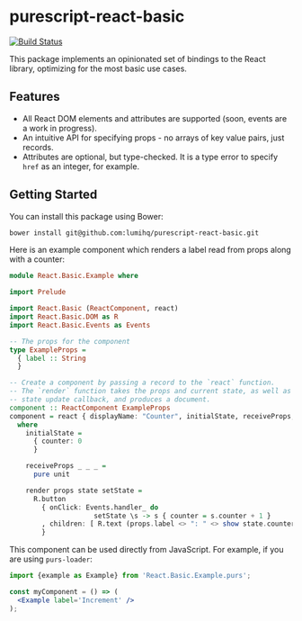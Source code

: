 # purescript-react-basic

[![Build Status](https://travis-ci.org/lumihq/purescript-react-basic.svg?branch=master)](https://travis-ci.org/lumihq/purescript-react-basic)

This package implements an opinionated set of bindings to the React library, optimizing for the most basic use cases.

## Features

- All React DOM elements and attributes are supported (soon, events are a work in progress).
- An intuitive API for specifying props - no arrays of key value pairs, just records.
- Attributes are optional, but type-checked. It is a type error to specify `href` as an integer, for example.

## Getting Started

You can install this package using Bower:

```sh
bower install git@github.com:lumihq/purescript-react-basic.git
```

Here is an example component which renders a label read from props along with a counter:

```purescript
module React.Basic.Example where

import Prelude

import React.Basic (ReactComponent, react)
import React.Basic.DOM as R
import React.Basic.Events as Events

-- The props for the component
type ExampleProps =
  { label :: String
  }

-- Create a component by passing a record to the `react` function.
-- The `render` function takes the props and current state, as well as a
-- state update callback, and produces a document.
component :: ReactComponent ExampleProps
component = react { displayName: "Counter", initialState, receiveProps, render }
  where
    initialState =
      { counter: 0
      }

    receiveProps _ _ _ =
      pure unit

    render props state setState =
      R.button
        { onClick: Events.handler_ do
                     setState \s -> s { counter = s.counter + 1 }
        , children: [ R.text (props.label <> ": " <> show state.counter) ]
        }
```

This component can be used directly from JavaScript. For example, if you are using `purs-loader`:

```jsx
import {example as Example} from 'React.Basic.Example.purs';

const myComponent = () => (
  <Example label='Increment' />
);
```
